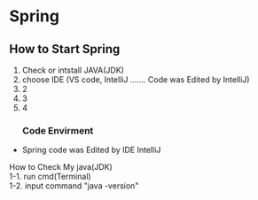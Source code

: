 # Spring




<h2> How to Start Spring </h2>

1. Check or intstall JAVA(JDK) <br>
2. choose IDE (VS code, IntelliJ ....... Code was Edited by IntelliJ)
3. 2
4. 3
5. 4




<ul>
  <h3>Code Envirment</h3>
  <li>Spring code was Edited by IDE IntelliJ</li>
</ul>





How to Check My java(JDK) <br>
1-1. run cmd(Terminal)  <br>
1-2. input command "java -version" <br>
